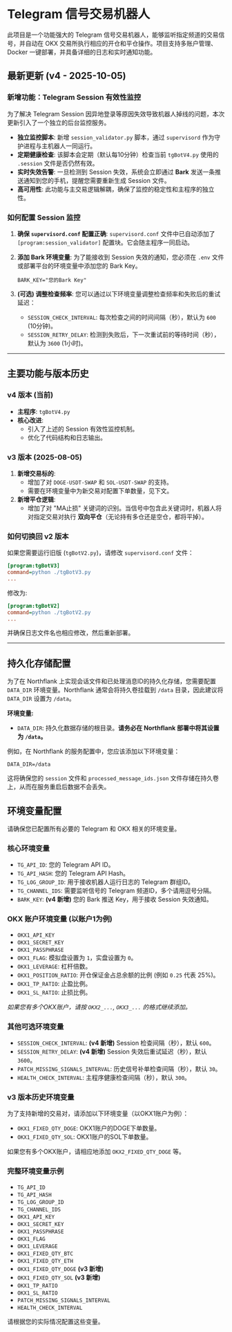 # Telegram 信号交易机器人

此项目是一个功能强大的 Telegram 信号交易机器人，能够监听指定频道的交易信号，并自动在 OKX 交易所执行相应的开仓和平仓操作。项目支持多账户管理、Docker 一键部署，并具备详细的日志和实时通知功能。

## 最新更新 (v4 - 2025-10-05)

### 新增功能：Telegram Session 有效性监控

为了解决 Telegram Session 因异地登录等原因失效导致机器人掉线的问题，本次更新引入了一个独立的后台监控服务。

- **独立监控脚本**: 新增 `session_validator.py` 脚本，通过 `supervisord` 作为守护进程与主机器人一同运行。
- **定期健康检查**: 该脚本会定期（默认每10分钟）检查当前 `tgBotV4.py` 使用的 `.session` 文件是否仍然有效。
- **实时失效告警**: 一旦检测到 Session 失效，系统会立即通过 **Bark** 发送一条推送通知到您的手机，提醒您需要重新生成 Session 文件。
- **高可用性**: 此功能与主交易逻辑解耦，确保了监控的稳定性和主程序的独立性。

### 如何配置 Session 监控

1.  **确保 `supervisord.conf` 配置正确**:
    `supervisord.conf` 文件中已自动添加了 `[program:session_validator]` 配置块。它会随主程序一同启动。

2.  **添加 Bark 环境变量**:
    为了能接收到 Session 失效的通知，您必须在 `.env` 文件或部署平台的环境变量中添加您的 Bark Key。

    ```
    BARK_KEY="您的Bark Key"
    ```

3.  **(可选) 调整检查频率**:
    您可以通过以下环境变量调整检查频率和失败后的重试延迟：
    - `SESSION_CHECK_INTERVAL`: 每次检查之间的时间间隔（秒），默认为 `600` (10分钟)。
    - `SESSION_RETRY_DELAY`: 检测到失败后，下一次重试前的等待时间（秒），默认为 `3600` (1小时)。

---

## 主要功能与版本历史

### v4 版本 (当前)

- **主程序**: `tgBotV4.py`
- **核心改进**:
    - 引入了上述的 Session 有效性监控机制。
    - 优化了代码结构和日志输出。

### v3 版本 (2025-08-05)

1.  **新增交易标的**:
    *   增加了对 `DOGE-USDT-SWAP` 和 `SOL-USDT-SWAP` 的支持。
    *   需要在环境变量中为新交易对配置下单数量，见下文。
2.  **新增平仓逻辑**:
    *   增加了对 "MA止损" 关键词的识别。当信号中包含此关键词时，机器人将对指定交易对执行 **双向平仓**（无论持有多仓还是空仓，都将平掉）。

### 如何切换回 v2 版本

如果您需要运行旧版 (`tgBotV2.py`)，请修改 `supervisord.conf` 文件：

```ini
[program:tgBotV3]
command=python ./tgBotV3.py
...
```

修改为:

```ini
[program:tgBotV2]
command=python ./tgBotV2.py
...
```

并确保日志文件名也相应修改，然后重新部署。

---

## 持久化存储配置

为了在 Northflank 上实现会话文件和已处理消息ID的持久化存储，您需要配置 `DATA_DIR` 环境变量。Northflank 通常会将持久卷挂载到 `/data` 目录，因此建议将 `DATA_DIR` 设置为 `/data`。

**环境变量:**

*   `DATA_DIR`: 持久化数据存储的根目录。**请务必在 Northflank 部署中将其设置为 `/data`。**

例如，在 Northflank 的服务配置中，您应该添加以下环境变量：

```
DATA_DIR=/data
```

这将确保您的 `session` 文件和 `processed_message_ids.json` 文件存储在持久卷上，从而在服务重启后数据不会丢失。

## 环境变量配置

请确保您已配置所有必要的 Telegram 和 OKX 相关的环境变量。

### 核心环境变量

- `TG_API_ID`: 您的 Telegram API ID。
- `TG_API_HASH`: 您的 Telegram API Hash。
- `TG_LOG_GROUP_ID`: 用于接收机器人运行日志的 Telegram 群组ID。
- `TG_CHANNEL_IDS`: 需要监听信号的 Telegram 频道ID，多个请用逗号分隔。
- `BARK_KEY`: **(v4 新增)** 您的 Bark 推送 Key，用于接收 Session 失效通知。

### OKX 账户环境变量 (以账户1为例)

- `OKX1_API_KEY`
- `OKX1_SECRET_KEY`
- `OKX1_PASSPHRASE`
- `OKX1_FLAG`: 模拟盘设置为 `1`，实盘设置为 `0`。
- `OKX1_LEVERAGE`: 杠杆倍数。
- `OKX1_POSITION_RATIO`: 开仓保证金占总余额的比例 (例如 `0.25` 代表 25%)。
- `OKX1_TP_RATIO`: 止盈比例。
- `OKX1_SL_RATIO`: 止损比例。

*如果您有多个OKX账户，请按 `OKX2_...`, `OKX3_...` 的格式继续添加。*

### 其他可选环境变量

- `SESSION_CHECK_INTERVAL`: **(v4 新增)** Session 检查间隔（秒），默认 `600`。
- `SESSION_RETRY_DELAY`: **(v4 新增)** Session 失效后重试延迟（秒），默认 `3600`。
- `PATCH_MISSING_SIGNALS_INTERVAL`: 历史信号补单检查间隔（秒），默认 `30`。
- `HEALTH_CHECK_INTERVAL`: 主程序健康检查间隔（秒），默认 `300`。

### v3 版本历史环境变量

为了支持新增的交易对，请添加以下环境变量（以OKX1账户为例）：

*   `OKX1_FIXED_QTY_DOGE`: OKX1账户的DOGE下单数量。
*   `OKX1_FIXED_QTY_SOL`: OKX1账户的SOL下单数量。

如果您有多个OKX账户，请相应地添加 `OKX2_FIXED_QTY_DOGE` 等。

### 完整环境变量示例

*   `TG_API_ID`
*   `TG_API_HASH`
*   `TG_LOG_GROUP_ID`
*   `TG_CHANNEL_IDS`
*   `OKX1_API_KEY`
*   `OKX1_SECRET_KEY`
*   `OKX1_PASSPHRASE`
*   `OKX1_FLAG`
*   `OKX1_LEVERAGE`
*   `OKX1_FIXED_QTY_BTC`
*   `OKX1_FIXED_QTY_ETH`
*   `OKX1_FIXED_QTY_DOGE`  **(v3 新增)**
*   `OKX1_FIXED_QTY_SOL`   **(v3 新增)**
*   `OKX1_TP_RATIO`
*   `OKX1_SL_RATIO`
*   `PATCH_MISSING_SIGNALS_INTERVAL`
*   `HEALTH_CHECK_INTERVAL`

请根据您的实际情况配置这些变量。
